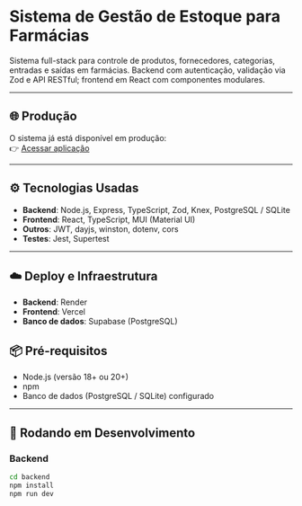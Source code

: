 # Sistema de Gestão de Estoque para Farmácias

Sistema full-stack para controle de produtos, fornecedores, categorias, entradas e saídas em farmácias. Backend com autenticação, validação via Zod e API RESTful; frontend em React com componentes modulares. 

---

## 🌐 Produção

O sistema já está disponível em produção:  
👉 [Acessar aplicação](https://seu-link-deploy-aqui.com)  <!-- substitua pelo link real -->

---

## ⚙️ Tecnologias Usadas

- **Backend**: Node.js, Express, TypeScript, Zod, Knex, PostgreSQL / SQLite
- **Frontend**: React, TypeScript, MUI (Material UI)
- **Outros**: JWT, dayjs, winston, dotenv, cors
- **Testes**: Jest, Supertest

---

## ☁️ Deploy e Infraestrutura

- **Backend**: Render  
- **Frontend**: Vercel  
- **Banco de dados**: Supabase (PostgreSQL)  


## 📦 Pré-requisitos

- Node.js (versão 18+ ou 20+)
- npm
- Banco de dados (PostgreSQL / SQLite) configurado

---

## 🚀 Rodando em Desenvolvimento

### Backend

```bash
cd backend
npm install
npm run dev
